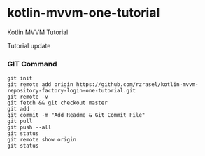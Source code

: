 # kotlin-mvvm-one-tutorial
Kotlin MVVM Tutorial

Tutorial update

### GIT Command
```git_command
git init
git remote add origin https://github.com/rzrasel/kotlin-mvvm-repository-factory-login-one-tutorial.git
git remote -v
git fetch && git checkout master
git add .
git commit -m "Add Readme & Git Commit File"
git pull
git push --all
git status
git remote show origin
git status
```
